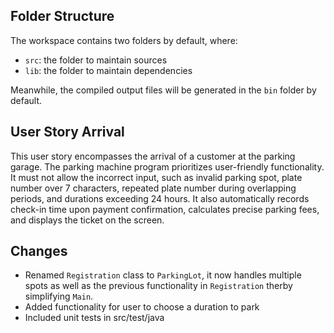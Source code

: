 ## Folder Structure

The workspace contains two folders by default, where:

- `src`: the folder to maintain sources
- `lib`: the folder to maintain dependencies

Meanwhile, the compiled output files will be generated in the `bin` folder by default.

## User Story Arrival
This user story encompasses the arrival of a customer at the parking garage. The parking machine program prioritizes user-friendly functionality. It must not allow the incorrect input, such as invalid parking spot, plate number over 7 characters, repeated plate number during overlapping periods, and durations exceeding 24 hours. It also automatically records check-in time upon payment confirmation, calculates precise parking fees, and displays the ticket on the screen.

## Changes
- Renamed `Registration` class to `ParkingLot`, it now handles multiple spots as well as the previous functionality in `Registration` therby simplifying `Main`.
- Added functionality for user to choose a duration to park
- Included unit tests in src/test/java